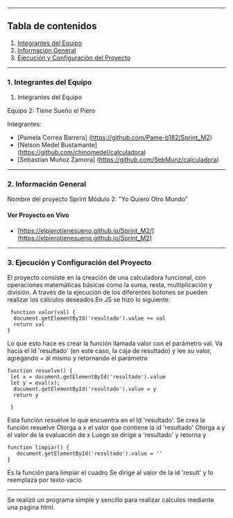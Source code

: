 ***
## Tabla de contenidos
1. [Integrantes del Equipo](#Integrantes-del-Equipo)
2. [Información General](#Información-General)
3. [Ejecución y Configuración del Proyecto](#Ejecución-y-Configuración-del-Proyecto)

***
### 1. Integrantes del Equipo <a name="Integrantes-del-Equipo"></a>

 1. Integrantes del Equipo


Equipo 2: Tiene Sueño el Piero

Integrantes:
* [Pamela Correa Barrera] (https://github.com/Pame-b182/Sprint_M2)
* [Nelson Medel Bustamante] (https://github.com/chinomedel/calculadora)
* [Sebastian Muñoz Zamora] (https://github.com/SebMunz/calculadora)



***
### 2. Información General <a name="Información-General"></a>

Nombre del proyecto
    Sprint Módulo 2: "Yo Quiero Otro Mundo”
    
#### Ver Proyecto en Vivo
* [https://elpierotienesueno.github.io/Sprint_M2/](https://elpierotienesueno.github.io/Sprint_M2)

***
### 3. Ejecución y Configuración del Proyecto <a name="Ejecución-y-Configuración-del-Proyecto"></a>

El proyecto consiste en la creación de una calculadora funcional, con operaciones matemáticas básicas como la suma, resta, multiplicación y división. A través de la ejecución de los diferentes botones se pueden realizar los cálculos deseados.En JS se hizo lo siguiente:


     function valor(val) {
      document.getElementById('resultado').value += val
      return val
    }

Lo que esto hace es crear la función llamada valor con el parámetro val.
Va hacia el Id 'resultado' (en este caso, la caja de resultado) y lee su valor, agregando = al mismo y retornando el parámetro
 
    function resuelve() {
     let x = document.getElementById('resultado').value
     let y = eval(x);
      document.getElementById('resultado').value = y
      return y

     }
  

Esta función resuelve lo que encuentra en el Id 'resultado'.
Se crea la función resuelve
Otorga a x el valor que contiene la id 'resultado'
Otorga a y el valor de la evaluación de x
Luego se dirige a 'resultado' y retorna y


    function limpiar() {
       document.getElementById('resultado').value = ''
    }

Es la función para limpiar el cuadro
Se dirige al valor de la id 'result' y lo reemplaza por texto vacio
***
Se realizó un programa simple y sencillo para realizar calculos mediante una pagina html.
